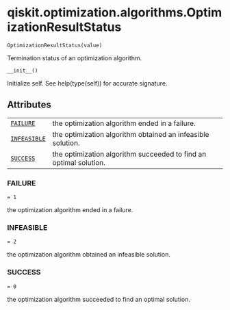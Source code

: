<span id="qiskit-optimization-algorithms-optimizationresultstatus" />

# qiskit.optimization.algorithms.OptimizationResultStatus

<span id="undefined" />

`OptimizationResultStatus(value)`

Termination status of an optimization algorithm.

<span id="undefined" />

`__init__()`

Initialize self. See help(type(self)) for accurate signature.

## Attributes

|                                                                                                                                                          |                                                                   |
| -------------------------------------------------------------------------------------------------------------------------------------------------------- | ----------------------------------------------------------------- |
| [`FAILURE`](#qiskit.optimization.algorithms.OptimizationResultStatus.FAILURE "qiskit.optimization.algorithms.OptimizationResultStatus.FAILURE")          | the optimization algorithm ended in a failure.                    |
| [`INFEASIBLE`](#qiskit.optimization.algorithms.OptimizationResultStatus.INFEASIBLE "qiskit.optimization.algorithms.OptimizationResultStatus.INFEASIBLE") | the optimization algorithm obtained an infeasible solution.       |
| [`SUCCESS`](#qiskit.optimization.algorithms.OptimizationResultStatus.SUCCESS "qiskit.optimization.algorithms.OptimizationResultStatus.SUCCESS")          | the optimization algorithm succeeded to find an optimal solution. |

<span id="undefined" />

### FAILURE

`= 1`

the optimization algorithm ended in a failure.

<span id="undefined" />

### INFEASIBLE

`= 2`

the optimization algorithm obtained an infeasible solution.

<span id="undefined" />

### SUCCESS

`= 0`

the optimization algorithm succeeded to find an optimal solution.
